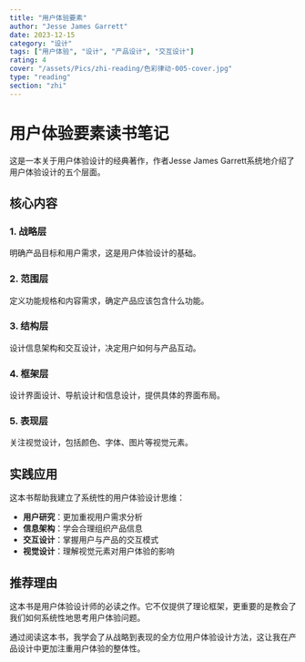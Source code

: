 ```yaml
---
title: "用户体验要素"
author: "Jesse James Garrett"
date: 2023-12-15
category: "设计"
tags: ["用户体验", "设计", "产品设计", "交互设计"]
rating: 4
cover: "/assets/Pics/zhi-reading/色彩律动-005-cover.jpg"
type: "reading"
section: "zhi"
---
```


# 用户体验要素读书笔记

这是一本关于用户体验设计的经典著作，作者Jesse James Garrett系统地介绍了用户体验设计的五个层面。

## 核心内容

### 1. 战略层
明确产品目标和用户需求，这是用户体验设计的基础。

### 2. 范围层
定义功能规格和内容需求，确定产品应该包含什么功能。

### 3. 结构层
设计信息架构和交互设计，决定用户如何与产品互动。

### 4. 框架层
设计界面设计、导航设计和信息设计，提供具体的界面布局。

### 5. 表现层
关注视觉设计，包括颜色、字体、图片等视觉元素。

## 实践应用

这本书帮助我建立了系统性的用户体验设计思维：

- **用户研究**：更加重视用户需求分析
- **信息架构**：学会合理组织产品信息
- **交互设计**：掌握用户与产品的交互模式
- **视觉设计**：理解视觉元素对用户体验的影响

## 推荐理由

这本书是用户体验设计师的必读之作。它不仅提供了理论框架，更重要的是教会了我们如何系统性地思考用户体验问题。

通过阅读这本书，我学会了从战略到表现的全方位用户体验设计方法，这让我在产品设计中更加注重用户体验的整体性。
